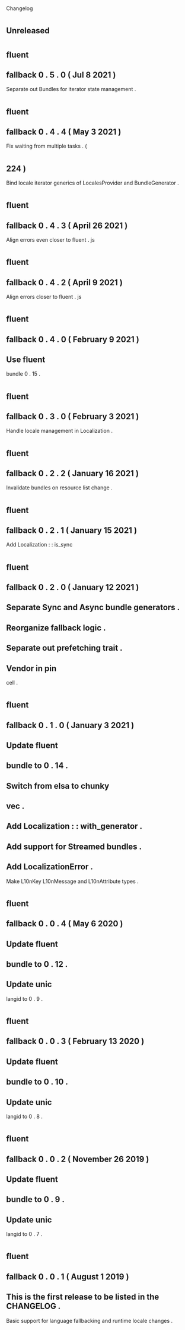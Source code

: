 #
Changelog
#
#
Unreleased
-
#
#
fluent
-
fallback
0
.
5
.
0
(
Jul
8
2021
)
-
Separate
out
Bundles
for
iterator
state
management
.
#
#
fluent
-
fallback
0
.
4
.
4
(
May
3
2021
)
-
Fix
waiting
from
multiple
tasks
.
(
#
224
)
-
Bind
locale
iterator
generics
of
LocalesProvider
and
BundleGenerator
.
#
#
fluent
-
fallback
0
.
4
.
3
(
April
26
2021
)
-
Align
errors
even
closer
to
fluent
.
js
#
#
fluent
-
fallback
0
.
4
.
2
(
April
9
2021
)
-
Align
errors
closer
to
fluent
.
js
#
#
fluent
-
fallback
0
.
4
.
0
(
February
9
2021
)
-
Use
fluent
-
bundle
0
.
15
.
#
#
fluent
-
fallback
0
.
3
.
0
(
February
3
2021
)
-
Handle
locale
management
in
Localization
.
#
#
fluent
-
fallback
0
.
2
.
2
(
January
16
2021
)
-
Invalidate
bundles
on
resource
list
change
.
#
#
fluent
-
fallback
0
.
2
.
1
(
January
15
2021
)
-
Add
Localization
:
:
is_sync
#
#
fluent
-
fallback
0
.
2
.
0
(
January
12
2021
)
-
Separate
Sync
and
Async
bundle
generators
.
-
Reorganize
fallback
logic
.
-
Separate
out
prefetching
trait
.
-
Vendor
in
pin
-
cell
.
#
#
fluent
-
fallback
0
.
1
.
0
(
January
3
2021
)
-
Update
fluent
-
bundle
to
0
.
14
.
-
Switch
from
elsa
to
chunky
-
vec
.
-
Add
Localization
:
:
with_generator
.
-
Add
support
for
Streamed
bundles
.
-
Add
LocalizationError
.
-
Make
L10nKey
L10nMessage
and
L10nAttribute
types
.
#
#
fluent
-
fallback
0
.
0
.
4
(
May
6
2020
)
-
Update
fluent
-
bundle
to
0
.
12
.
-
Update
unic
-
langid
to
0
.
9
.
#
#
fluent
-
fallback
0
.
0
.
3
(
February
13
2020
)
-
Update
fluent
-
bundle
to
0
.
10
.
-
Update
unic
-
langid
to
0
.
8
.
#
#
fluent
-
fallback
0
.
0
.
2
(
November
26
2019
)
-
Update
fluent
-
bundle
to
0
.
9
.
-
Update
unic
-
langid
to
0
.
7
.
#
#
fluent
-
fallback
0
.
0
.
1
(
August
1
2019
)
-
This
is
the
first
release
to
be
listed
in
the
CHANGELOG
.
-
Basic
support
for
language
fallbacking
and
runtime
locale
changes
.

